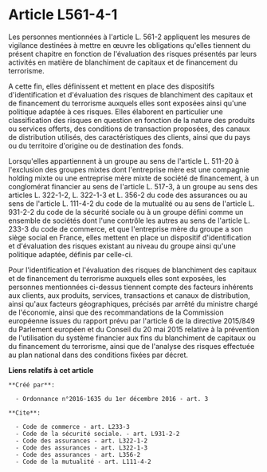 # Article L561-4-1

Les personnes mentionnées à l'article L. 561-2 appliquent les mesures de vigilance destinées à mettre en œuvre les
obligations qu'elles tiennent du présent chapitre en fonction de l'évaluation des risques présentés par leurs activités en
matière de blanchiment de capitaux et de financement du terrorisme.

A cette fin, elles définissent et mettent en place des dispositifs d'identification et d'évaluation des risques de
blanchiment des capitaux et de financement du terrorisme auxquels elles sont exposées ainsi qu'une politique adaptée à ces
risques. Elles élaborent en particulier une classification des risques en question en fonction de la nature des produits ou
services offerts, des conditions de transaction proposées, des canaux de distribution utilisés, des caractéristiques des
clients, ainsi que du pays ou du territoire d'origine ou de destination des fonds.

Lorsqu'elles appartiennent à un groupe au sens de l'article L. 511-20 à l'exclusion des groupes mixtes dont l'entreprise mère
est une compagnie holding mixte ou une entreprise mère mixte de société de financement, à un conglomérat financier au sens de
l'article L. 517-3, à un groupe au sens des articles L. 322-1-2, L. 322-1-3 et L. 356-2 du code des assurances ou au sens de
l'article L. 111-4-2 du code de la mutualité ou au sens de l'article L. 931-2-2 du code de la sécurité sociale ou à un groupe
défini comme un ensemble de sociétés dont l'une contrôle les autres au sens de l'article L. 233-3 du code de commerce, et que
l'entreprise mère du groupe a son siège social en France, elles mettent en place un dispositif d'identification et
d'évaluation des risques existant au niveau du groupe ainsi qu'une politique adaptée, définis par celle-ci.

Pour l'identification et l'évaluation des risques de blanchiment des capitaux et de financement du terrorisme auxquels elles
sont exposées, les personnes mentionnées ci-dessus tiennent compte des facteurs inhérents aux clients, aux produits,
services, transactions et canaux de distribution, ainsi qu'aux facteurs géographiques, précisés par arrêté du ministre chargé
de l'économie, ainsi que des recommandations de la Commission européenne issues du rapport prévu par l'article 6 de la
directive 2015/849 du Parlement européen et du Conseil du 20 mai 2015 relative à la prévention de l'utilisation du système
financier aux fins du blanchiment de capitaux ou du financement du terrorisme, ainsi que de l'analyse des risques effectuée
au plan national dans des conditions fixées par décret.

**Liens relatifs à cet article**

	**Créé par**:

	  - Ordonnance n°2016-1635 du 1er décembre 2016 - art. 3

	**Cite**:

	  - Code de commerce - art. L233-3
	  - Code de la sécurité sociale. - art. L931-2-2
	  - Code des assurances - art. L322-1-2
	  - Code des assurances - art. L322-1-3
	  - Code des assurances - art. L356-2
	  - Code de la mutualité - art. L111-4-2
